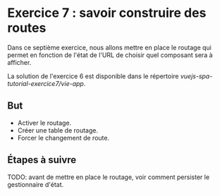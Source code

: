 # Exercice 7 : savoir construire des routes

Dans ce septième exercice, nous allons mettre en place le routage qui permet en fonction de l'état de l'URL de choisir quel composant sera à afficher.

La solution de l'exercice 6 est disponible dans le répertoire _vuejs-spa-tutorial-exercice7/vie-app_.

## But

* Activer le routage.
* Créer une table de routage.
* Forcer le changement de route.

## Étapes à suivre

TODO: avant de mettre en place le routage, voir comment persister le gestionnaire d'état.